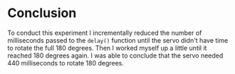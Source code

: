 # Conclusion
To conduct this experiment I incrementally reduced the number of milliseconds passed to the `delay()` function until the servo didn't have time to rotate the full 180 degrees. Then I worked myself up a little until it reached 180 degrees again. I was able to conclude that the servo needed 440 milliseconds to rotate 180 degrees. 